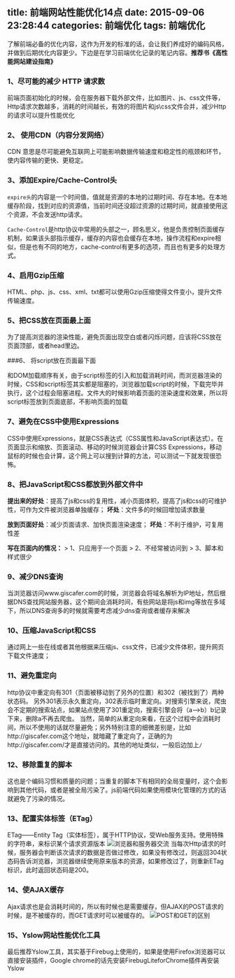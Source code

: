 title: 前端网站性能优化14点
date: 2015-09-06 23:28:44
categories: 前端优化
tags: 前端优化
---

了解前端必备的优化内容，这作为开发的标准的话，会让我们养成好的编码风格，并做到后期优化内容更少。下边是在学习前端优化记录的笔记内容。**推荐书《高性能网站建设指南》**

### 1、尽可能的减少 HTTP 请求数

前端页面初始化的时候，会在服务器下载外部文件，比如图片、js、css文件等，Http请求次数越多，消耗的时间越长，有效的将图片和js\css文件合并，减少Http的请求可以提升性能优化

<!-- more -->

### 2、 使用CDN（内容分发网络）
CDN 意思是尽可能避免互联网上可能影响数据传输速度和稳定性的瓶颈和环节，使内容传输的更快、更稳定。

### 3、添加Expire/Cache-Control头

`expire头`的内容是一个时间值，值就是资源的本地的过期时间、存在本地。在本地缓存阶段，找到对应的资源值，当前时间还没超过资源的过期时间，就直接使用这个资源，不会发送http请求。

`Cache-Control`是http协议中常用的头部之一，顾名思义，他是负责控制页面缓存机制，如果该头部指示缓存，缓存的内容也会缓存在本地，操作流程和expire相似，但是也有不同的地方，cache-control有更多的选项，而且也有更多的处理方式。

### 4、启用Gzip压缩
HTML、php、js、css、xml、txt都可以使用Gzip压缩使得文件变小，提升文件传输速度。

### 5、把CSS放在页面最上面

为了提高浏览器的渲染性能，避免页面出现空白或者闪烁问题，应该将CSS放在页面顶部，或者head里边。

###6、 将script放在页面最下面

和DOM加载顺序有关，由于script标签的引入和加载消耗时间，而浏览器渲染的时候，CSS和script标签其实都是阻塞的，浏览器加载script的时候，下载完毕并执行，这个过程会阻塞进程。文件大的时候影响着页面的渲染速度和效果，所以将script标签放到页面底部，不影响页面的加载


### 7、避免在CSS中使用Expressions

CSS中使用Expressions，就是CSS表达式（CSS属性和JavaScript表达式）。在页面显示和缩放、页面滚动、移动的时候浏览器会计算CSS Expressions，移动鼠标的时候也会计算，这个网上可以搜到计算的方法，可以测试一下就发现很恐怖。

### 8、把JavaScript和CSS都放到外部文件中

**提出来的好处**：提高了js和css的复用性，减小页面体积，提高了js和css的可维护性，可作为文件被浏览器单独缓存；
**坏处**：文件多的时候回增加请求数量

**放到页面好处**：减少页面请求、加快页面渲染速度；
**坏处**：不利于维护，可复用性差

**写在页面内的情况：**
    > 1、只应用于一个页面
     > 2、不经常被访问到
     > 3、脚本和样式很少

### 9、减少DNS查询

当浏览器访问www.giscafer.com的时候，浏览器会将域名解析为IP地址，然后根据DNS查找网站服务器，这个期间会消耗时间，有些网站是将js和img等放在多域下，所以DNS查询多的时候就需要考虑减少dns查询或者缓存来解决

### 10、压缩JavaScript和CSS

通过网上一些在线或者其他根据来压缩js、css文件，已减少文件体积，提升网页下载文件速度；

### 11、避免重定向

http协议中重定向有301（页面被移动到了另外的位置）和302（被找到了）两种状态码。
另外301表示永久重定向，302表示临时重定向。对搜索引擎来说，爬虫会不定期的搜索站点，如果站点使用了301重定向，搜索引擎会将（a——>b）b记录下来，删除a不再去爬虫。
当然，简单的从重定向来看，在这个过程中会消耗时间，所以不使用的话就尽量避免；另外特别注意的细微差别是，比如http://giscafer.com这个地址，就暗藏了重定向了，正确的为http://giscafer.com/才是直接访问的。其他的地址类似，一般后边加上`/`

### 12、移除重复的脚本

这也是个编码习惯和质量的问题；当重复的脚本下有相同的全局变量时，这个会影响到其他代码，或者是被全局污染了。js前端代码如果使用模块化管理的方式的话就避免了污染的情况。

### 13、配置实体标签（ETag）

ETag——Entity Tag（实体标签），属于HTTP协议，受Web服务支持。使用特殊的字符串，来标识某个请求资源版本
![浏览器和服务器交流][1]
当每次Http请求的时候，服务器会判断该次请求的数据是否做过修改，如果没有修改过，则返回304状态码告诉浏览器，浏览器继续使用原来版本的资源，如果修改过了，则重新ETag标识，此时返回状态码是200。

### 14、使AJAX缓存

Ajax请求也是会消耗时间的，所以有时候也是需要缓存，但AJAX的POST请求的时候，是不被缓存的，而GET请求时可以被缓存的。
![POST和GET的区别][2]

### 15、Yslow网站性能优化工具

最后推荐Yslow工具，其实基于Firebug上使用的，如果是使用Firefox浏览器可以直接安装插件，Google chrome的话先安装FirebugLiteforChrome插件再安装Yslow

  [1]: http://giscafer.github.io/static/img/web-performance-optimization13.png
  [2]: http://giscafer.github.io/static/img/web-performance-optimization15.png